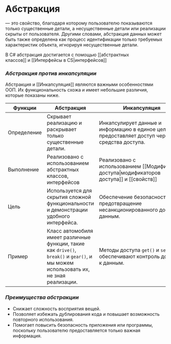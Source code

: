# **Абстракция**
— это свойство, благодаря которому пользователю показываются только существенные детали, а несущественные детали или реализации скрыты от пользователя. Другими словами, абстракция данных может быть также определена как процесс идентификации только требуемых характеристик объекта, игнорируя несущественные детали. 

В C# абстракция достигается с помощью [[абстрактных классов]] и [[Интерфейсы в CS|интерфейсов]]

### *Абстракция против инкапсуляции*

Абстракция и [[Инкапсуляция]] являются важными особенностями ООП. Их функциональность схожа и имеет небольшие различия, которые показаны ниже.

| Функции     | Абстракция                                                                                                                           | Инкапсуляция                                                                                    |
| ----------- | ------------------------------------------------------------------------------------------------------------------------------------ | ----------------------------------------------------------------------------------------------- |
| Определение | Скрывает реализацию и раскрывает только существенные детали.                                                                         | Инкапсулирует данные и информацию в единое целое и предоставляет доступ через средства доступа. |
| Выполнение  | Реализовано с использованием абстрактных классов, интерфейсов                                                                        | Реализовано с использованием [[Модификаторы доступа\|модификаторов доступа]] и [[свойств]]      |
| Цель        | Используется для скрытия сложной функциональности и демонстрации удобного интерфейса.                                                | Обеспечение безопасности и предотвращение несанкционированного доступа к данным.                |
| Пример      | Класс автомобиля имеет различные функции, такие как `drive()`, `break()` и `gear()`, и мы можем использовать их, не зная реализации. | Методы доступа `get()` и `set()` обеспечивают контроль доступа к данным.                        |

### *Преимущества абстракции*

- Снижает сложность восприятия вещей.
- Позволяет избежать дублирования кода и повышает возможность повторного использования.
- Помогает повысить безопасность приложения или программы, поскольку пользователю предоставляется только важная информация.